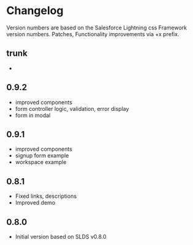 # Changelog

Version numbers are based on the Salesforce Lightning css Framework version numbers. 
Patches, Functionality improvements via +x prefix.

## trunk

- 

## 0.9.2

- improved components
- form controller logic, validation, error display
- form in modal

## 0.9.1

- improved components
- signup form example
- workspace example

## 0.8.1

- Fixed links, descriptions
- Improved demo

## 0.8.0

- Initial version based on SLDS v0.8.0


